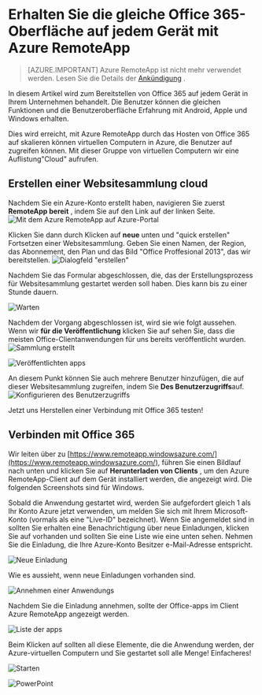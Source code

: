 <properties
   pageTitle="Erhalten Sie die gleiche Office 365-Oberfläche auf jedem Gerät mit Azure RemoteApp | Microsoft Azure"
   description="Erfahren Sie, wie eine beliebige app, Office 365 für Ihre Benutzer freizugeben, mithilfe von Azure RemoteApp."
   services="remoteapp"
   documentationCenter=""
   authors="guscatalano"
   manager="mbaldwin"
   editor=""/>

<tags
   ms.service="remoteapp"
   ms.devlang="na"
   ms.topic="hero-article"
   ms.tgt_pltfrm="na"
   ms.workload="compute"
   ms.date="08/15/2016"
   ms.author="guscatal;elizapo"/>


# <a name="get-the-same-office-365-experience-on-any-device-with-azure-remoteapp"></a>Erhalten Sie die gleiche Office 365-Oberfläche auf jedem Gerät mit Azure RemoteApp

> [AZURE.IMPORTANT]
> Azure RemoteApp ist nicht mehr verwendet werden. Lesen Sie die Details der [Ankündigung](https://go.microsoft.com/fwlink/?linkid=821148) .

In diesem Artikel wird zum Bereitstellen von Office 365 auf jedem Gerät in Ihrem Unternehmen behandelt. Die Benutzer können die gleichen Funktionen und die Benutzeroberfläche Erfahrung mit Android, Apple und Windows erhalten.

Dies wird erreicht, mit Azure RemoteApp durch das Hosten von Office 365 auf skalieren können virtuellen Computern in Azure, die Benutzer auf zugreifen können. Mit dieser Gruppe von virtuellen Computern wir eine Auflistung"Cloud" aufrufen.

## <a name="create-a-cloud-collection"></a>Erstellen einer Websitesammlung cloud

Nachdem Sie ein Azure-Konto erstellt haben, navigieren Sie zuerst **RemoteApp bereit** , indem Sie auf den Link auf der linken Seite.
![Mit dem Azure RemoteApp auf Azure-Portal](./media/remoteapp-tutorial-o365anywhere/1-menu.png)

Klicken Sie dann durch Klicken auf **neue** unten und "quick erstellen" Fortsetzen einer Websitesammlung. Geben Sie einen Namen, der Region, das Abonnement, den Plan und das Bild "Office Proffesional 2013", das wir bereitstellen.
![Dialogfeld "erstellen"](./media/remoteapp-tutorial-o365anywhere/2-quickcreate.png)

Nachdem Sie das Formular abgeschlossen, die, das der Erstellungsprozess für Websitesammlung gestartet werden soll haben. Dies kann bis zu einer Stunde dauern.

![Warten](./media/remoteapp-tutorial-o365anywhere/3-waiting.png)

Nachdem der Vorgang abgeschlossen ist, wird sie wie folgt aussehen. Wenn wir **für die Veröffentlichung** klicken Sie auf sehen Sie, dass die meisten Office-Clientanwendungen für uns bereits veröffentlicht wurden.
![Sammlung erstellt](./media/remoteapp-tutorial-o365anywhere/4-done.png)

![Veröffentlichten apps](./media/remoteapp-tutorial-o365anywhere/5-publish.png)

An diesem Punkt können Sie auch mehrere Benutzer hinzufügen, die auf dieser Websitesammlung zugreifen, indem Sie **Des Benutzerzugriffs**auf.
![Konfigurieren des Benutzerzugriffs](./media/remoteapp-tutorial-o365anywhere/6-user.png)

Jetzt uns Herstellen einer Verbindung mit Office 365 testen!

## <a name="connect-to-office-365"></a>Verbinden mit Office 365

Wir leiten über zu [https://www.remoteapp.windowsazure.com/](https://www.remoteapp.windowsazure.com/), führen Sie einen Bildlauf nach unten und klicken Sie auf **Herunterladen von Clients** , um den Azure RemoteApp-Client auf dem Gerät installiert werden, die angezeigt wird. Die folgenden Screenshots sind für Windows.

Sobald die Anwendung gestartet wird, werden Sie aufgefordert gleich 1 als Ihr Konto Azure jetzt verwenden, um melden Sie sich mit Ihrem Microsoft-Konto (vormals als eine "Live-ID" bezeichnet). Wenn Sie angemeldet sind in sollten Sie erhalten eine Benachrichtigung über neue Einladungen, klicken Sie auf vorhanden und sollten Sie eine Liste wie eine unten sehen. Nehmen Sie die Einladung, die Ihre Azure-Konto Besitzer e-Mail-Adresse entspricht.

![Neue Einladung](./media/remoteapp-tutorial-o365anywhere/7-araclient.png)

Wie es aussieht, wenn neue Einladungen vorhanden sind.

![Annehmen einer Anwendungs](./media/remoteapp-tutorial-o365anywhere/8-invitation.png)

Nachdem Sie die Einladung annehmen, sollte der Office-apps im Client Azure RemoteApp angezeigt werden.

![Liste der apps](./media/remoteapp-tutorial-o365anywhere/9-work.png)

Beim Klicken auf sollten all diese Elemente, die die Anwendung werden, der Azure-virtuellen Computern und Sie gestartet soll alle Menge! Einfacheres!

![Starten](./media/remoteapp-tutorial-o365anywhere/10-arastart.png)

![PowerPoint](./media/remoteapp-tutorial-o365anywhere/11-pp.png)
